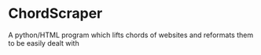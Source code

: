 # ChordScraper
A python/HTML program which lifts chords of websites and reformats them to be easily dealt with
